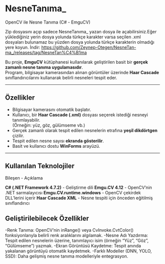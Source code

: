 # NesneTanıma_
  OpenCV ile Nesne Tanıma (C# - EmguCV)

Zip dosyasını açıp sadece NesneTanıma_ yazan dosya ile açabilirsiniz.Eğer yüklediğiniz yerin dosya yolunda türkçe karakter varsa seçilen .xml dosyaları bulunamaz
bu yüzden dosya yolunda türkçe karakterin olmadığı yere koyun.
İndir: https://github.com/Zeynep-Otegen/NesneTan-ma_/releases/tag/NesneTan%C4%B1ma

Bu proje, **EmguCV** kütüphanesi kullanılarak geliştirilen basit bir **gerçek zamanlı nesne tanıma uygulamasıdır**.  
Program, bilgisayar kamerasından alınan görüntüler üzerinde **Haar Cascade** sınıflandırıcılarını kullanarak belirli nesneleri tespit eder.

---

##  Özellikler

- Bilgisayar kamerasını otomatik başlatır.  
- Kullanıcı, bir **Haar Cascade (.xml)** dosyası seçerek istediği nesneyi tanımlayabilir.  
  (Örneğin: yüz, göz, gülümseme vb.)  
- Gerçek zamanlı olarak tespit edilen nesnelerin etrafına **yeşil dikdörtgen** çizilir.  
- Tespit edilen nesne sayısı **ekranda gösterilir**.  
- Basit ve kullanıcı dostu **WinForms** arayüzü.

---
##  Kullanılan Teknolojiler

 Bileşen - Açıklama 

 **C# (.NET Framework 4.7.2)** - Geliştirme dili 
 **Emgu.CV 4.12** - OpenCV’nin .NET sarmalayıcısı 
 **Emgu.CV.runtime.windows** - OpenCV çekirdek DLL’lerini içerir 
 **Haar Cascade XML** - Nesne tespiti için önceden eğitilmiş sınıflandırıcı 

## Geliştirilebilecek Özellikler
-Renk Tanıma: OpenCV’nin inRange() veya CvInvoke.CvtColor() fonksiyonlarıyla belirli renk aralıklarını algılamak.
-Nesne Adı Yazdırma: Tespit edilen nesnelerin üzerine, tanımlayıcı isim (örneğin “Yüz”, “Göz”, “Gülümseme”) yazmak.
-Ekran Görüntüsü Kaydetme: Tespit anında yakalanan görüntüyü otomatik kaydetmek.
-Farklı Modeller (DNN, YOLO, SSD): Daha gelişmiş nesne tanıma modelleriyle entegrasyon.



